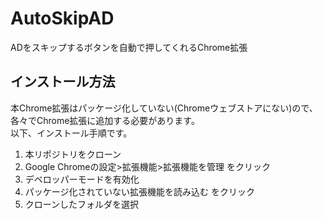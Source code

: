 # AutoSkipAD
ADをスキップするボタンを自動で押してくれるChrome拡張

## インストール方法
本Chrome拡張はパッケージ化していない(Chromeウェブストアにない)ので、各々でChrome拡張に追加する必要があります。  
以下、インストール手順です。

1. 本リポジトリをクローン
2. Google Chromeの設定>拡張機能>拡張機能を管理 をクリック
3. デベロッパーモードを有効化
4. パッケージ化されていない拡張機能を読み込む をクリック
5. クローンしたフォルダを選択
